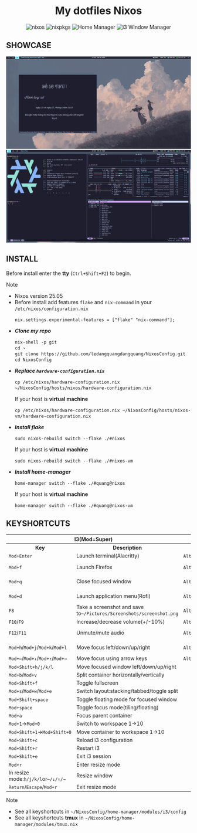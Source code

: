 <h1 align="center"> My dotfiles Nixos</h1>

<div align="center">

![nixos](https://img.shields.io/badge/NixOS-22.05-24273A.svg?logo=nixos&logoColor=CAD3F5&colorA=24273A&colorB=8aadf4)
![nixpkgs](https://img.shields.io/badge/nixpkgs-unstable-informational.svg?style=flat&logo=nixos&logoColor=CAD3F5&colorA=24273A&colorB=8aadf4)
![Home Manager](https://img.shields.io/badge/Home%20Manager-master-blue?logo=nixos&logoColor=CAD3F5&colorA=24273A&colorB=8aadf4)
![i3 Window Manager](https://img.shields.io/badge/i3-4.24-blue?logo=i3&logoColor=CAD3F5&colorA=24273A&colorB=8aadf4)

</div>

## SHOWCASE
![zathura](./assets/zathura.png) 
![btop yazi and neofetch](./assets/btop-yazi-neofetch.png) 
## INSTALL
Before install enter the **tty** (`Ctrl+Shift+F2`) to begin.
> [!NOTE]
> * Nixos version 25.05
> * Before install add features `flake` and `nix-command` in your `/etc/nixos/configuration.nix`
>   ```
>   nix.settings.experimental-features = ["flake" "nix-command"];
>   ```
* ***Clone my repo***
    ```
    nix-shell -p git
    cd ~
    git clone https://github.com/ledangquangdangquang/NixosConfig.git
    cd NixosConfig
    ```
* ***Replace `hardware-configuration.nix`***
    ```
    cp /etc/nixos/hardware-configuration.nix ~/NixosConfig/hosts/nixos/hardware-configuration.nix
    ```
    If your host is **virtual machine**
    ```
    cp /etc/nixos/hardware-configuration.nix ~/NixosConfig/hosts/nixos-vm/hardware-configuration.nix
    ```
* ***Install flake***
    ```
    sudo nixos-rebuild switch --flake ./#nixos 
    ```
    If your host is **virtual machine**
    ```
    sudo nixos-rebuild switch --flake ./#nixos-vm
    ```
* ***Install home-manager***
    ```
    home-manager switch --flake ./#quang@nixos
    ```
    If your host is **virtual machine**
    ```
    home-manager switch --flake ./#quang@nixos-vm
    ```

## KEYSHORTCUTS
<table><thead><tr><th colspan="2">I3(Mod=Super)</th><th colspan="2">Tmux</th></tr></thead><tbody><tr><td align="center"><strong>Key</strong></td><td align="center"><strong>Description</strong></td><td align="center"><strong>Key</strong></td><td align="center"><strong>Description</strong></td></tr><tr><td><code>Mod+Enter</code></td><td>Launch terminal(Alacritty)</td><td><code>Alt+r</code></td><td>Reload tmux configuration file</td></tr><tr><td><code>Mod+f</code></td><td>Launch Firefox</td><td><code>Alt+1</code>&rarr;<code>Alt+9</code></td><td>Quickly switch to window 1&rarr;9</td></tr><tr><td><code>Mod+q</code></td><td>Close focused window</td><td><code>Alt+h</code>/<code>Alt+l</code>/<code>Alt+k</code>/<code>Alt+j</code></td><td>Move focus to pane left/right/up/down</td></tr><tr><td><code>Mod+d</code></td><td>Launch application menu(Rofi)</td><td><code>Alt+&larr;</code>/<code>Alt+&rarr;</code>/<code>Alt+&uarr;</code>/<code>Alt+&darr;</code></td><td>Resize pane(left/right&plusmn;5,up/down&plusmn;3)</td></tr><tr><td><code>F8</code></td><td>Take a screenshot and save to<code>~/Pictures/Screenshots/screenshot.png</code></td><td><code>Alt+s</code></td><td>Split pane horizontally</td></tr><tr><td><code>F10</code>/<code>F9</code></td><td>Increase/decrease volume(+/-10%)</td><td><code>Alt+v</code></td><td>Split pane vertically</td></tr><tr><td><code>F12</code>/<code>F11</code></td><td>Unmute/mute audio</td><td><code>Alt+o</code></td><td>Open Neovim with Telescope file search</td></tr><tr><td><code>Mod+h</code>/<code>Mod+j</code>/<code>Mod+k</code>/<code>Mod+l</code></td><td>Move focus left/down/up/right</td><td><code>Alt+Shift+O</code></td><td>Open Neovim with fuzzyvim file search(fzf preview)</td></tr><tr><td><code>Mod+&larr;</code>/<code>Mod+&darr;</code>/<code>Mod+&uarr;</code>/<code>Mod+&rarr;</code></td><td>Move focus using arrow keys</td><td><code>Alt+n</code></td><td>Create a new window</td></tr><tr><td><code>Mod+Shift+h/j/k/l</code></td><td>Move focused window left/down/up/right</td></tr><tr><td><code>Mod+b</code>/<code>Mod+v</code></td><td>Split container horizontally/vertically</td></tr><tr><td><code>Mod+Shift+f</code></td><td>Toggle fullscreen</td></tr><tr><td><code>Mod+s</code>/<code>Mod+w</code>/<code>Mod+e</code></td><td>Switch layout:stacking/tabbed/toggle split</td></tr><tr><td><code>Mod+Shift+space</code></td><td>Toggle floating mode for focused window</td></tr><tr><td><code>Mod+space</code></td><td>Toggle focus mode(tiling/floating)</td></tr><tr><td><code>Mod+a</code></td><td>Focus parent container</td></tr><tr><td><code>Mod+1</code>&rarr;<code>Mod+0</code></td><td>Switch to workspace 1&rarr;10</td></tr><tr><td><code>Mod+Shift+1</code>&rarr;<code>Mod+Shift+0</code></td><td>Move container to workspace 1&rarr;10</td></tr><tr><td><code>Mod+Shift+c</code></td><td>Reload i3 configuration</td></tr><tr><td><code>Mod+Shift+r</code></td><td>Restart i3</td></tr><tr><td><code>Mod+Shift+e</code></td><td>Exit i3 session</td></tr><tr><td><code>Mod+r</code></td><td>Enter resize mode</td></tr><tr><td>In resize mode:<code>h/j/k/l</code>or<code>&larr;/&darr;/&uarr;/&rarr;</code></td><td>Resize window</td></tr><tr><td><code>Return</code>/<code>Escape</code>/<code>Mod+r</code></td><td>Exit resize mode</td></tr></tbody></table>

> [!NOTE]
> * See all keyshortcuts in `~/NixosConfig/home-manager/modules/i3/config` 
> * See all keyshortcuts **tmux** in `~/NixosConfig/home-manager/modules/tmux.nix`
